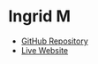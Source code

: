 # Ingrid M

- [GitHub Repository](https://github.com/iivertt/Final-Project)
- [Live Website](https://iivertt.github.io/Final-Project/)
